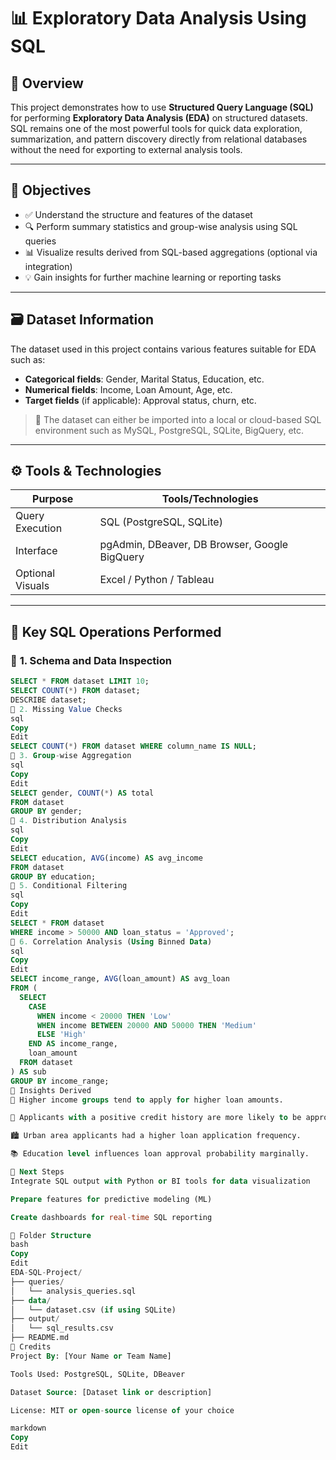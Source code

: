 # 📊 **Exploratory Data Analysis Using SQL**

## 🧩 **Overview**

This project demonstrates how to use **Structured Query Language (SQL)** for performing **Exploratory Data Analysis (EDA)** on structured datasets. SQL remains one of the most powerful tools for quick data exploration, summarization, and pattern discovery directly from relational databases without the need for exporting to external analysis tools.

---

## 🎯 **Objectives**

- ✅ Understand the structure and features of the dataset  
- 🔍 Perform summary statistics and group-wise analysis using SQL queries  
- 📊 Visualize results derived from SQL-based aggregations (optional via integration)  
- 💡 Gain insights for further machine learning or reporting tasks  

---

## 🗃️ **Dataset Information**

The dataset used in this project contains various features suitable for EDA such as:

- **Categorical fields**: Gender, Marital Status, Education, etc.  
- **Numerical fields**: Income, Loan Amount, Age, etc.  
- **Target fields** (if applicable): Approval status, churn, etc.

> 📌 The dataset can either be imported into a local or cloud-based SQL environment such as MySQL, PostgreSQL, SQLite, BigQuery, etc.

---

## ⚙️ **Tools & Technologies**

| Purpose            | Tools/Technologies       |
|--------------------|--------------------------|
| Query Execution    | SQL (PostgreSQL, SQLite) |
| Interface          | pgAdmin, DBeaver, DB Browser, Google BigQuery |
| Optional Visuals   | Excel / Python / Tableau |

---

## 🔎 **Key SQL Operations Performed**

### 📌 **1. Schema and Data Inspection**
```sql
SELECT * FROM dataset LIMIT 10;
SELECT COUNT(*) FROM dataset;
DESCRIBE dataset;
📌 2. Missing Value Checks
sql
Copy
Edit
SELECT COUNT(*) FROM dataset WHERE column_name IS NULL;
📌 3. Group-wise Aggregation
sql
Copy
Edit
SELECT gender, COUNT(*) AS total
FROM dataset
GROUP BY gender;
📌 4. Distribution Analysis
sql
Copy
Edit
SELECT education, AVG(income) AS avg_income
FROM dataset
GROUP BY education;
📌 5. Conditional Filtering
sql
Copy
Edit
SELECT * FROM dataset
WHERE income > 50000 AND loan_status = 'Approved';
📌 6. Correlation Analysis (Using Binned Data)
sql
Copy
Edit
SELECT income_range, AVG(loan_amount) AS avg_loan
FROM (
  SELECT 
    CASE 
      WHEN income < 20000 THEN 'Low'
      WHEN income BETWEEN 20000 AND 50000 THEN 'Medium'
      ELSE 'High'
    END AS income_range,
    loan_amount
  FROM dataset
) AS sub
GROUP BY income_range;
🧠 Insights Derived
💼 Higher income groups tend to apply for higher loan amounts.

🧾 Applicants with a positive credit history are more likely to be approved.

🏙️ Urban area applicants had a higher loan application frequency.

📚 Education level influences loan approval probability marginally.

🧪 Next Steps
Integrate SQL output with Python or BI tools for data visualization

Prepare features for predictive modeling (ML)

Create dashboards for real-time SQL reporting

📁 Folder Structure
bash
Copy
Edit
EDA-SQL-Project/
├── queries/
│   └── analysis_queries.sql
├── data/
│   └── dataset.csv (if using SQLite)
├── output/
│   └── sql_results.csv
├── README.md
🙌 Credits
Project By: [Your Name or Team Name]

Tools Used: PostgreSQL, SQLite, DBeaver

Dataset Source: [Dataset link or description]

License: MIT or open-source license of your choice

markdown
Copy
Edit
